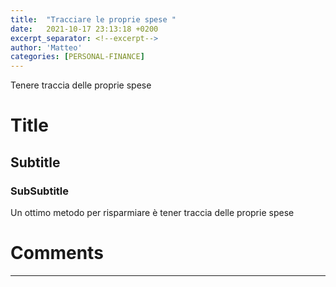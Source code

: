 ```yaml
---
title:  "Tracciare le proprie spese "
date:   2021-10-17 23:13:18 +0200
excerpt_separator: <!--excerpt-->
author: 'Matteo'
categories: [PERSONAL-FINANCE]
---
```

Tenere traccia delle proprie spese
<!--excerpt-->

# Title
## Subtitle
### SubSubtitle

Un ottimo metodo per risparmiare è tener traccia delle proprie spese 


# Comments
---
